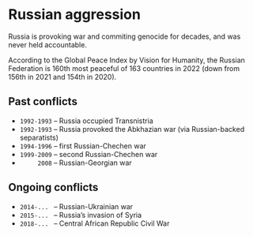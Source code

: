 # Russian aggression

Russia is provoking war and commiting genocide for decades, and was never held accountable.

According to the Global Peace Index by Vision for Humanity,
the Russian Federation is 160th most peaceful of 163 countries in 2022
(down from 156th in 2021 and 154th in 2020).

## Past conflicts

* `1992-1993` – Russia occupied Transnistria
* `1992-1993` – Russia provoked the Abkhazian war (via Russian-backed separatists)
* `1994-1996` – first Russian-Chechen war
* `1999-2009` – second Russian-Chechen war
* `     2008` – Russian-Georgian war

## Ongoing conflicts

* `2014-... ` – Russian-Ukrainian war
* `2015-... ` – Russia’s invasion of Syria
* `2018-... ` – Central African Republic Civil War
